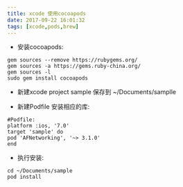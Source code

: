```yaml
---
title: xcode 使用cocoapods
date: 2017-09-22 16:01:32
tags: [xcode,pods,brew]
---
```


* 安装cocoapods:

```shell
gem sources --remove https://rubygems.org/
gem sources -a https://gems.ruby-china.org/
gem sources -l
sudo gem install cocoapods
```

* 新建xcode project sample 保存到 ~/Documents/samplle

* 新建Podfile 安装相应的库:

```shell
#Podfile:
platform :ios, '7.0'
target 'sample' do
pod 'AFNetworking', '~> 3.1.0'
end

```

* 执行安装:

```shell
cd ~/Documents/sample
pod install
```
